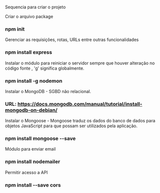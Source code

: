 Sequencia para criar o projeto

Criar o arquivo package
### npm init

Gerenciar as requisições, rotas, URLs entre outras funcionalidades
### npm install express

Instalar o módulo para reiniciar o servidor sempre que houver alteração no código fonte , 'g' significa globalmente.
### npm install -g nodemon

Instalar o MongoDB - SGBD não relacional.
### URL: https://docs.mongodb.com/manual/tutorial/install-mongodb-on-debian/

Instalar o Mongoose - Mongoose traduz os dados do banco de dados para objetos JavaScript
para que possam ser utilizados pela aplicação.
### npm install mongoose --save

Módulo para enviar email
### npm install nodemailer

Permitir acesso a API
### npm install --save cors